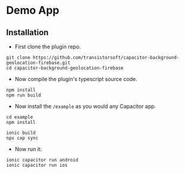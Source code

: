 # Demo App

## Installation

- First clone the plugin repo.

```console
git clone https://github.com/transistorsoft/capacitor-background-geolocation-firebase.git
cd capacitor-background-geolocation-firebase
```

- Now compile the plugin's typescript source code.

```console
npm install
npm run build
```

- Now install the `/example` as you would any Capacitor app.

```console
cd example
npm install

ionic build
npx cap sync
```

- Now run it:

```console
ionic capacitor run android
ionic capacitor run ios
```


